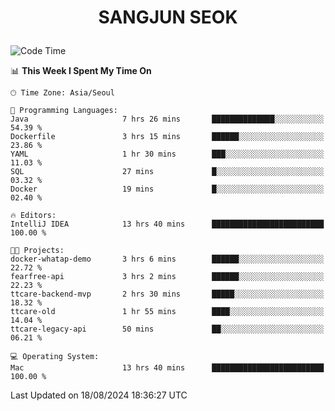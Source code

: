<h1>
 <p align="center">
   SANGJUN SEOK
 </p>
</h1>

<!--START_SECTION:waka-->
![Code Time](http://img.shields.io/badge/Code%20Time-3%2C726%20hrs%2020%20mins-blue)

📊 **This Week I Spent My Time On** 

```text
🕑︎ Time Zone: Asia/Seoul

💬 Programming Languages: 
Java                     7 hrs 26 mins       ██████████████░░░░░░░░░░░   54.39 % 
Dockerfile               3 hrs 15 mins       ██████░░░░░░░░░░░░░░░░░░░   23.86 % 
YAML                     1 hr 30 mins        ███░░░░░░░░░░░░░░░░░░░░░░   11.03 % 
SQL                      27 mins             █░░░░░░░░░░░░░░░░░░░░░░░░   03.32 % 
Docker                   19 mins             █░░░░░░░░░░░░░░░░░░░░░░░░   02.40 % 

🔥 Editors: 
IntelliJ IDEA            13 hrs 40 mins      █████████████████████████   100.00 % 

🐱‍💻 Projects: 
docker-whatap-demo       3 hrs 6 mins        ██████░░░░░░░░░░░░░░░░░░░   22.72 % 
fearfree-api             3 hrs 2 mins        ██████░░░░░░░░░░░░░░░░░░░   22.23 % 
ttcare-backend-mvp       2 hrs 30 mins       █████░░░░░░░░░░░░░░░░░░░░   18.32 % 
ttcare-old               1 hr 55 mins        ████░░░░░░░░░░░░░░░░░░░░░   14.04 % 
ttcare-legacy-api        50 mins             ██░░░░░░░░░░░░░░░░░░░░░░░   06.21 % 

💻 Operating System: 
Mac                      13 hrs 40 mins      █████████████████████████   100.00 % 
```


 Last Updated on 18/08/2024 18:36:27 UTC
<!--END_SECTION:waka-->
